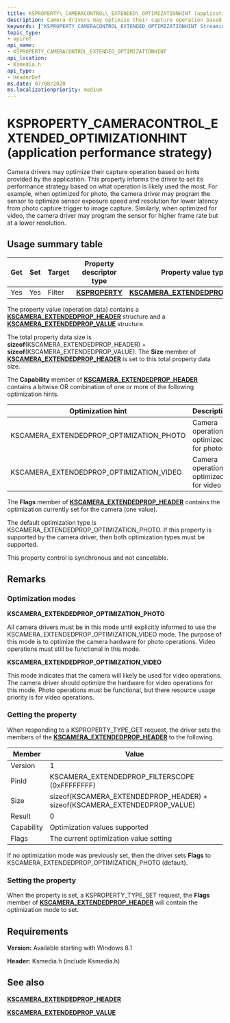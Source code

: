 ```yaml
---
title: KSPROPERTY\_CAMERACONTROL\_EXTENDED\_OPTIMIZATIONHINT (application performance strategy)
description: Camera drivers may optimize their capture operation based on hints provided by the application. This property informs the driver to set its performance strategy based on what operation is likely used the most.
keywords: ["KSPROPERTY_CAMERACONTROL_EXTENDED_OPTIMIZATIONHINT Streaming Media Devices"]
topic_type:
- apiref
api_name:
- KSPROPERTY_CAMERACONTROL_EXTENDED_OPTIMIZATIONHINT
api_location:
- Ksmedia.h
api_type:
- HeaderDef
ms.date: 07/08/2020
ms.localizationpriority: medium
---
```


# KSPROPERTY\_CAMERACONTROL\_EXTENDED\_OPTIMIZATIONHINT (application performance strategy)

Camera drivers may optimize their capture operation based on hints provided by the application. This property informs the driver to set its performance strategy based on what operation is likely used the most. For example, when optimized for photo, the camera driver may program the sensor to optimize sensor exposure speed and resolution for lower latency from photo capture trigger to image capture. Similarly, when optimized for video, the camera driver may program the sensor for higher frame rate but at a lower resolution.

## Usage summary table

| Get | Set | Target | Property descriptor type | Property value type |
|--|--|--|--|--|
| Yes | Yes | Filter | [**KSPROPERTY**](/windows-hardware/drivers/ddi/ks/ns-ks-ksidentifier) | [**KSCAMERA_EXTENDEDPROP_HEADER**](/windows-hardware/drivers/ddi/ksmedia/ns-ksmedia-tagkscamera_extendedprop_header) |

The property value (operation data) contains a [**KSCAMERA\_EXTENDEDPROP\_HEADER**](/windows-hardware/drivers/ddi/ksmedia/ns-ksmedia-tagkscamera_extendedprop_header) structure and a [**KSCAMERA\_EXTENDEDPROP\_VALUE**](/windows-hardware/drivers/ddi/ksmedia/ns-ksmedia-tagkscamera_extendedprop_value) structure.

The total property data size is **sizeof**(KSCAMERA\_EXTENDEDPROP\_HEADER) + **sizeof**(KSCAMERA\_EXTENDEDPROP\_VALUE). The **Size** member of [**KSCAMERA\_EXTENDEDPROP\_HEADER**](/windows-hardware/drivers/ddi/ksmedia/ns-ksmedia-tagkscamera_extendedprop_header) is set to this total property data size.

The **Capability** member of [**KSCAMERA\_EXTENDEDPROP\_HEADER**](/windows-hardware/drivers/ddi/ksmedia/ns-ksmedia-tagkscamera_extendedprop_header) contains a bitwise OR combination of one or more of the following optimization hints.

| Optimization hint | Description |
|--|--|
| KSCAMERA\_EXTENDEDPROP\_OPTIMIZATION\_PHOTO | Camera operation is optimized for photos |
| KSCAMERA\_EXTENDEDPROP\_OPTIMIZATION\_VIDEO | Camera operation is optimized for video |

The **Flags** member of [**KSCAMERA\_EXTENDEDPROP\_HEADER**](/windows-hardware/drivers/ddi/ksmedia/ns-ksmedia-tagkscamera_extendedprop_header) contains the optimization currently set for the camera (one value).

The default optimization type is KSCAMERA\_EXTENDEDPROP\_OPTIMIZATION\_PHOTO. If this property is supported by the camera driver, then both optimization types must be supported.

This property control is synchronous and not cancelable.

## Remarks

### Optimization modes

**KSCAMERA\_EXTENDEDPROP\_OPTIMIZATION\_PHOTO**

All camera drivers must be in this mode until explicitly informed to use the KSCAMERA\_EXTENDEDPROP\_OPTIMIZATION\_VIDEO mode. The purpose of this mode is to optimize the camera hardware for photo operations. Video operations must still be functional in this mode.

**KSCAMERA\_EXTENDEDPROP\_OPTIMIZATION\_VIDEO**

This mode indicates that the camera will likely be used for video operations. The camera driver should optimize the hardware for video operations for this mode. Photo operations must be functional, but there resource usage priority is for video operations.

### Getting the property

When responding to a KSPROPERTY\_TYPE\_GET request, the driver sets the members of the [**KSCAMERA\_EXTENDEDPROP\_HEADER**](/windows-hardware/drivers/ddi/ksmedia/ns-ksmedia-tagkscamera_extendedprop_header) to the following.

| Member | Value |
|--|--|
| Version | 1 |
| PinId | KSCAMERA_EXTENDEDPROP_FILTERSCOPE (0xFFFFFFFF) |
| Size | sizeof(KSCAMERA_EXTENDEDPROP_HEADER) + sizeof(KSCAMERA_EXTENDEDPROP_VALUE) |
| Result | 0 |
| Capability | Optimization values supported |
| Flags | The current optimization value setting |

If no optimization mode was previously set, then the driver sets **Flags** to KSCAMERA\_EXTENDEDPROP\_OPTIMIZATION\_PHOTO (default).

### Setting the property

When the property is set, a KSPROPERTY\_TYPE\_SET request, the **Flags** member of [**KSCAMERA\_EXTENDEDPROP\_HEADER**](/windows-hardware/drivers/ddi/ksmedia/ns-ksmedia-tagkscamera_extendedprop_header) will contain the optimization mode to set.

## Requirements

**Version:** Available starting with Windows 8.1

**Header:** Ksmedia.h (include Ksmedia.h)

## See also

[**KSCAMERA\_EXTENDEDPROP\_HEADER**](/windows-hardware/drivers/ddi/ksmedia/ns-ksmedia-tagkscamera_extendedprop_header)

[**KSCAMERA\_EXTENDEDPROP\_VALUE**](/windows-hardware/drivers/ddi/ksmedia/ns-ksmedia-tagkscamera_extendedprop_value)
